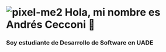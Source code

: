 # ![pixel-me2](https://github.com/user-attachments/assets/dbcdeb15-8b28-41ef-869e-a239b9e5893b) Hola, mi nombre es Andrés Cecconi 👋
###        Soy estudiante de Desarrollo de Software en UADE


<!--
**andres-Cecconi/andres-Cecconi** is a ✨ _special_ ✨ repository because its `README.md` (this file) appears on your GitHub profile.

Here are some ide
as to get you started:

- 🔭 I’m currently working on ...
- 🌱 I’m currently learning ...
- 👯 I’m looking to collaborate on ...
- 🤔 I’m looking for help with ...
- 💬 Ask me about ...
- 📫 How to reach me: ...
- 😄 Pronouns: ...
- ⚡ Fun fact: ...
-->

